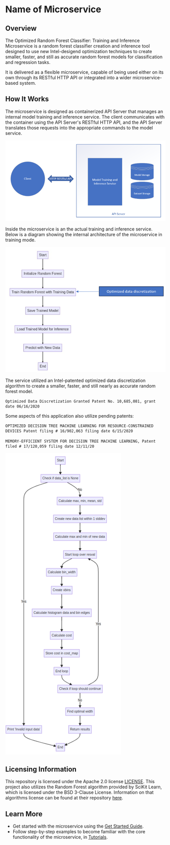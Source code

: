 # Name of Microservice

## Overview

The Optimized Random Forest Classifier: Training and Inference Microservice is a random forest classifier creation and inference tool designed to use new Intel-desigend optimization techniques to create smaller, faster, and still as accurate random forest models for classification and regression tasks.

It is delivered as a flexible microservice, capable of being used either on its own through its RESTful HTTP API or integrated into a wider microservice-based system.

## How It Works

The microservice is designed as containerized API Server that manages an internal model training and inference service. The client communicates with the container using the API Server's RESTful HTTP API, and the API Server translates those requests into the appropriate commands to the model service.

![An image of the basic architecture of the microservice](images/simple-arch.png)

Inside the microservice is an the actual training and inference service. Below is a diagram showing the internal architecture of the microservice in training mode. 

![An image of the internal architecture of the microservice](images/randomforest_odd.png)

The service utilized an Intel-patented optimized data discretization algorithm to create a smaller, faster, and still nearly as accurate random forest model.

```
Optimized Data Discretization Granted Patent No. 10,685,081, grant date 06/16/2020
```
Some aspects of this application also utilize pending patents: 
```
OPTIMIZED DECISION TREE MACHINE LEARNING FOR RESOURCE-CONSTRAINED DEVICES Patent filing # 16/902,063 filing date 6/15/2020

MEMORY-EFFICIENT SYSTEM FOR DECISION TREE MACHINE LEARNING, Patent filed # 17/120,059 filing date 12/11/20
```

![An image of the optimized data discretization algorithm](images/ODD_flowchart.png)

## Licensing Information
This repository is licensed under the Apache 2.0 license [LICENSE](License.txt). This project also utilizes the Random Forest algorithm provided by SciKit Learn, which is licensed under the BSD 3-Clause License. Information on that algorithms license can be found at their repository [here](https://github.com/scikit-learn/scikit-learn/tree/main).

## Learn More

-   Get started with the microservice using the [Get Started
    Guide](get-started-guide.md).
-   Follow step-by-step examples to become familiar with the core
    functionality of the microservice, in [Tutorials](tutorials.md).
